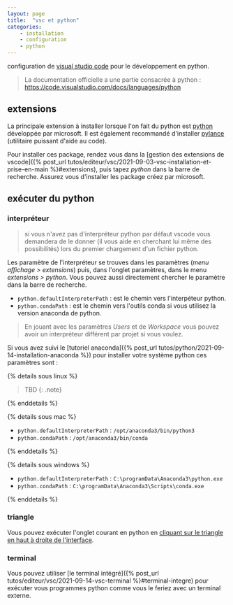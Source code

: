 ```yaml
---
layout: page
title:  "vsc et python"
categories: 
    - installation 
    - configuration
    - python
---
```


configuration de  [visual studio code](https://code.visualstudio.com/) pour le développement en python.

<!--more-->

> La documentation officielle a une partie consacrée à python : <https://code.visualstudio.com/docs/languages/python>

## extensions

La principale extension à installer lorsque l'on fait du python est [python](https://marketplace.visualstudio.com/items?itemName=ms-python.python) développée par microsoft. Il est également recommandé d'installer [pylance](https://marketplace.visualstudio.com/items?itemName=ms-python.vscode-pylance) (utilitaire puissant d'aide au code).

Pour installer ces package, rendez vous dans la [gestion des extensions de vscode]({% post_url tutos/editeur/vsc/2021-09-03-vsc-installation-et-prise-en-main %}#extensions), puis tapez *python* dans la barre de recherche. Assurez vous d'installer les package créez par microsoft.

## exécuter du python

### interpréteur

> si vous n'avez pas d'interpréteur python par défaut vscode vous demandera de le donner (il vous aide en cherchant lui même des possibilités) lors du premier chargement d'un fichier python.

Les paramètre de l'interpréteur se trouves dans les paramètres (*menu affichage > extensions*) puis, dans l'onglet paramètres, dans le menu *extensions > python*. Vous pouvez aussi directement chercher le paramètre dans la barre de recherche.

* `python.defaultInterpreterPath` : est le chemin vers l'interpéteur python.
* `python.condaPath` : est le chemin vers l'outils conda si vous utilisez la version anaconda de python.

> En jouant avec les paramètres *Users* et de *Workspace* vous pouvez avoir un interpréteur différent par projet si vous voulez.

Si vous avez suivi le [tutoriel anaconda]({% post_url tutos/python/2021-09-14-installation-anaconda %}) pour installer votre système python ces paramètres sont :

{% details sous linux %}

> TBD
{: .note}

{% enddetails %}

{% details sous mac %}

* `python.defaultInterpreterPath` : `/opt/anaconda3/bin/python3`
* `python.condaPath` : `/opt/anaconda3/bin/conda`

{% enddetails %}

{% details sous windows %}

* `python.defaultInterpreterPath` : `C:\programData\Anaconda3\python.exe`
* `python.condaPath` : `C:\programData\Anaconda3\Scripts\conda.exe`

{% enddetails %}

### triangle

Vous pouvez exécuter l'onglet courant en python en [cliquant sur le triangle en haut à droite de l'interface](https://code.visualstudio.com/docs/python/python-tutorial#_run-hello-world).

### terminal

Vous pouvez utiliser [le terminal intégré]({% post_url tutos/editeur/vsc/2021-09-14-vsc-terminal %}#terminal-integre) pour exécuter vous programmes python comme vous le feriez avec un terminal externe.

